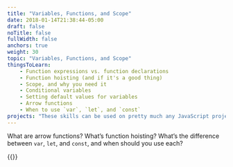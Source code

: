 ```yaml
---
title: "Variables, Functions, and Scope"
date: 2018-01-14T21:38:44-05:00
draft: false
noTitle: false
fullWidth: false
anchors: true
weight: 30
topic: "Variables, Functions, and Scope"
thingsToLearn:
    - Function expressions vs. function declarations
    - Function hoisting (and if it's a good thing)
    - Scope, and why you need it
    - Conditional variables
    - Setting default values for variables
    - Arrow functions
    - When to use `var`, `let`, and `const`
projects: "These skills can be used on pretty much any JavaScript project. [Browse a list of project ideas here.](/projects)"
---
```


What are arrow functions? What’s function hoisting? What’s the difference between `var`, `let`, and `const`, and when should you use each?

{{<cta for="learnvjs-roadmap">}}